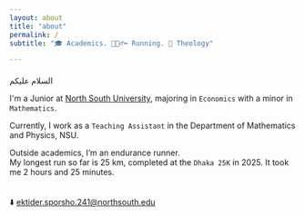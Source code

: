 ```yaml
---
layout: about
title: "about"
permalink: /
subtitle: "🎓 Academics. 🏃🏾‍♂️‍➡️ Running. 🕋 Theology"

---
```


<br style="line-height:0.5;">
السلام عليكم


I'm a Junior at [North South University](https://www.northsouth.edu/), majoring in `Economics` with a minor in `Mathematics`.

Currently, I work as a `Teaching Assistant` in the Department of Mathematics and Physics, NSU.

Outside academics, I’m an endurance runner. <br>
My longest run so far is 25 km, completed at the `Dhaka 25K` in 2025. It took me 2 hours and 25 minutes.

<br style="line-height:0.5;">

⬇️ <a href="mailto:&#101;&#107;&#116;&#105;&#100;&#101;&#114;&#46;&#115;&#112;&#111;&#114;&#115;&#104;&#111;&#46;&#50;&#52;&#49;&#64;&#110;&#111;&#114;&#116;&#104;&#115;&#111;&#117;&#116;&#104;&#46;&#101;&#100;&#117;">
  &#101;&#107;&#116;&#105;&#100;&#101;&#114;&#46;&#115;&#112;&#111;&#114;&#115;&#104;&#111;&#46;&#50;&#52;&#49;&#64;&#110;&#111;&#114;&#116;&#104;&#115;&#111;&#117;&#116;&#104;&#46;&#101;&#100;&#117;
</a>


